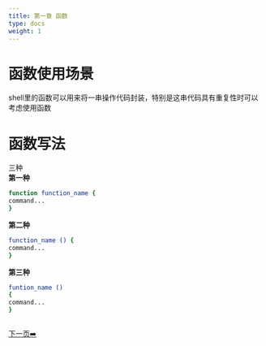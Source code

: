 ```yaml
---
title: 第一章 函数
type: docs
weight: 1
---
```


# 函数使用场景     
shell里的函数可以用来将一串操作代码封装，特别是这串代码具有重复性时可以考虑使用函数  

# 函数写法      
三种   
**第一种**   
```bash
function function_name {
command...
}
```   

**第二种**   
```bash
function_name () {
command... 
}
```   

**第三种**
```bash
funtion_name ()
{
command...
}
```  

<div style="display: flex;justify-content: space-between;align-items: center;">
<p><a href="https://books.linuxwt.com/linuxwtabs/ChapterOne/Easy_Function/">下一页➡️</a></p>
</div>